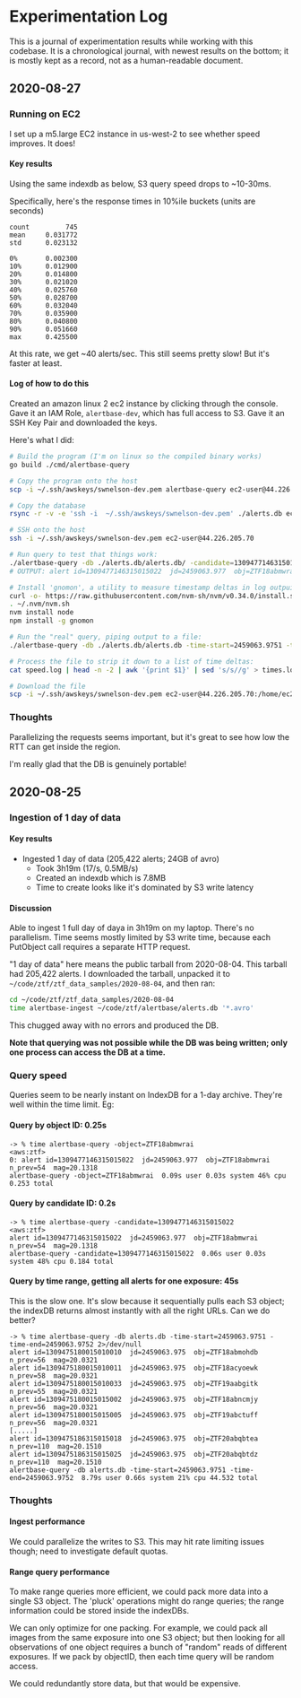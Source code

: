 # Experimentation Log

This is a journal of experimentation results while working with this codebase.
It is a chronological journal, with newest results on the bottom; it is mostly
kept as a record, not as a human-readable document.

## 2020-08-27

### Running on EC2

I set up a m5.large EC2 instance in us-west-2 to see whether speed improves. It
does!

#### Key results

Using the same indexdb as below, S3 query speed drops to ~10-30ms.

Specifically, here's the response times in 10%ile buckets (units are seconds)

```
count         745
mean     0.031772
std      0.023132

0%       0.002300
10%      0.012900
20%      0.014800
30%      0.021020
40%      0.025760
50%      0.028700
60%      0.032040
70%      0.035900
80%      0.040800
90%      0.051660
max      0.425500
```

At this rate, we get ~40 alerts/sec. This still seems pretty slow! But it's
faster at least.

#### Log of how to do this

Created an amazon linux 2 ec2 instance by clicking through the console. Gave it
an IAM Role, `alertbase-dev`, which has full access to S3. Gave it an SSH Key
Pair and downloaded the keys.

Here's what I did:
```bash
# Build the program (I'm on linux so the compiled binary works)
go build ./cmd/alertbase-query

# Copy the program onto the host
scp -i ~/.ssh/awskeys/swnelson-dev.pem alertbase-query ec2-user@44.226.205.70:/home/ec2-user/alertbase-query

# Copy the database
rsync -r -v -e 'ssh -i  ~/.ssh/awskeys/swnelson-dev.pem' ./alerts.db ec2-user@44.226.205.70:/home/ec2-user/alerts.db

# SSH onto the host
ssh -i ~/.ssh/awskeys/swnelson-dev.pem ec2-user@44.226.205.70

# Run query to test that things work:
./alertbase-query -db ./alerts.db/alerts.db/ -candidate=1309477146315015022
# OUTPUT: alert id=1309477146315015022  jd=2459063.977  obj=ZTF18abmwrai  n_prev=54  mag=20.1318

# Install 'gnomon', a utility to measure timestamp deltas in log outpuit
curl -o- https://raw.githubusercontent.com/nvm-sh/nvm/v0.34.0/install.sh | bash
. ~/.nvm/nvm.sh
nvm install node
npm install -g gnomon

# Run the "real" query, piping output to a file:
./alertbase-query -db ./alerts.db/alerts.db -time-start=2459063.9751 -time-end=2459063.9752 2>/dev/null | gnomon 2>&1 > speed.log

# Process the file to strip it down to a list of time deltas:
cat speed.log | head -n -2 | awk '{print $1}' | sed 's/s//g' > times.log

# Download the file
scp -i ~/.ssh/awskeys/swnelson-dev.pem ec2-user@44.226.205.70:/home/ec2-user/times.log .
```

### Thoughts

Parallelizing the requests seems important, but it's great to see how low the
RTT can get inside the region.

I'm really glad that the DB is genuinely portable!


## 2020-08-25

### Ingestion of 1 day of data

#### Key results

 - Ingested 1 day of data (205,422 alerts; 24GB of avro)
   - Took 3h19m (17/s, 0.5MB/s)
   - Created an indexdb which is 7.8MB
   - Time to create looks like it's dominated by S3 write latency

#### Discussion

Able to ingest 1 full day of daya in 3h19m on my laptop. There's no parallelism.
Time seems mostly limited by S3 write time, because each PutObject call requires
a separate HTTP request.

"1 day of data" here means the public tarball from 2020-08-04. This tarball had
205,422 alerts. I downloaded the tarball, unpacked it to
`~/code/ztf/ztf_data_samples/2020-08-04`, and then ran:

```sh
cd ~/code/ztf/ztf_data_samples/2020-08-04
time alertbase-ingest ~/code/ztf/alertbase/alerts.db '*.avro'
```

This chugged away with no errors and produced the DB.

**Note that querying was not possible while the DB was being written; only one
process can access the DB at a time.**

### Query speed

Queries seem to be nearly instant on IndexDB for a 1-day archive. They're well
within the time limit. Eg:

#### Query by object ID: 0.25s
```
-> % time alertbase-query -object=ZTF18abmwrai                                                  <aws:ztf>
0: alert id=1309477146315015022  jd=2459063.977  obj=ZTF18abmwrai  n_prev=54  mag=20.1318
alertbase-query -object=ZTF18abmwrai  0.09s user 0.03s system 46% cpu 0.253 total
```

#### Query by candidate ID: 0.2s
```
-> % time alertbase-query -candidate=1309477146315015022                                        <aws:ztf>
alert id=1309477146315015022  jd=2459063.977  obj=ZTF18abmwrai  n_prev=54  mag=20.1318
alertbase-query -candidate=1309477146315015022  0.06s user 0.03s system 48% cpu 0.184 total
```

#### Query by time range, getting all alerts for one exposure: 45s

This is the slow one. It's slow because it sequentially pulls each S3 object;
the indexDB returns almost instantly with all the right URLs. Can we do better?

```
-> % time alertbase-query -db alerts.db -time-start=2459063.9751 -time-end=2459063.9752 2>/dev/null
alert id=1309475180015010010  jd=2459063.975  obj=ZTF18abmohdb  n_prev=56  mag=20.0321
alert id=1309475180015010011  jd=2459063.975  obj=ZTF18acyoewk  n_prev=58  mag=20.0321
alert id=1309475180015010033  jd=2459063.975  obj=ZTF19aabgitk  n_prev=55  mag=20.0321
alert id=1309475180015015002  jd=2459063.975  obj=ZTF18abncmjy  n_prev=56  mag=20.0321
alert id=1309475180015015005  jd=2459063.975  obj=ZTF19abctuff  n_prev=56  mag=20.0321
[.....]
alert id=1309475186315015018  jd=2459063.975  obj=ZTF20abqbtea  n_prev=110  mag=20.1510
alert id=1309475186315015025  jd=2459063.975  obj=ZTF20abqbtdz  n_prev=110  mag=20.1510
alertbase-query -db alerts.db -time-start=2459063.9751 -time-end=2459063.9752  8.79s user 0.66s system 21% cpu 44.532 total
```

### Thoughts

#### Ingest performance

We could parallelize the writes to S3. This may hit rate limiting issues though;
need to investigate default quotas.

#### Range query performance
To make range queries more efficient, we could pack more data into a single S3
object. The 'pluck' operations might do range queries; the range information
could be stored inside the indexDBs.

We can only optimize for one packing. For example, we could pack all images from
the same exposure into one S3 object; but then looking for all observations of
one object requires a bunch of "random" reads of different exposures. If we pack
by objectID, then each time query will be random access.

We could redundantly store data, but that would be expensive.
